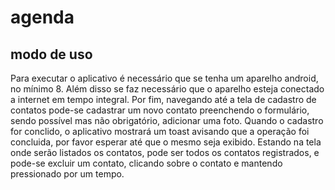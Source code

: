 # agenda

modo de uso
---

Para executar o aplicativo é necessário que se tenha um aparelho android, no mínimo 8. Além disso se faz necessário que o aparelho esteja conectado a internet em tempo integral. Por fim, navegando até a tela de cadastro de contatos pode-se cadastrar um novo contato preenchendo o formulário, sendo possível mas não obrigatório, adicionar uma foto. Quando o cadastro for conclido, o aplicativo mostrará um toast avisando que a operação foi concluida, por favor esperar até que o mesmo seja exibido. Estando na tela onde serão listados os contatos, pode ser todos os contatos registrados, e pode-se excluir um contato, clicando sobre o contato e mantendo pressionado por um tempo.
